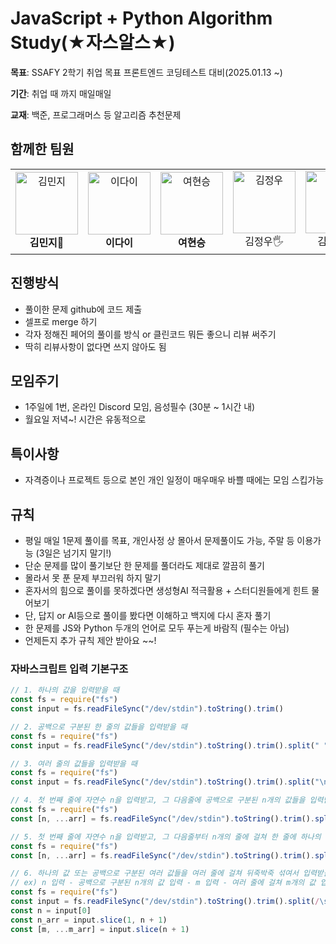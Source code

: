 # JavaScript + Python Algorithm Study(★자스알스★)

**목표**: SSAFY 2학기 취업 목표 프론트엔드 코딩테스트 대비(2025.01.13 ~)

**기간**: 취업 때 까지 매일매일

**교재**: 백준, 프로그래머스 등 알고리즘 추천문제

## 함께한 팀원

<table>
<tr>
<td align="center"><img src='https://avatars.githubusercontent.com/u/148981647?v=4' alt='김민지' width="100"><br><strong>김민지👑</strong>
<td align="center"><img src='https://avatars.githubusercontent.com/u/175283788?v=4' alt='이다이' width="100"><br><strong>이다이</strong>
<td align="center"><img src='https://avatars.githubusercontent.com/u/175284278?v=4' alt='여현승' width="100"><br><strong>여현승</strong>
<td align="center"><img src='https://avatars.githubusercontent.com/u/175976497?v=4' alt='김정우' width="100"><br>김정우🖐️
<td align="center"><img src='https://avatars.githubusercontent.com/u/175369230?v=4' alt='김희수' width="100"><br>김희수🖐️
<td align="center"><img src='https://avatars.githubusercontent.com/u/128114236?v=4' alt='이아영' width="100"><br>이아영🖐️
</tr>
</table>

## 진행방식

- 풀이한 문제 github에 코드 제출
- 셀프로 merge 하기
- 각자 정해진 페어의 풀이를 방식 or 클린코드 뭐든 좋으니 리뷰 써주기
- 딱히 리뷰사항이 없다면 쓰지 않아도 됨

## 모임주기

- 1주일에 1번, 온라인 Discord 모임, 음성필수 (30분 ~ 1시간 내)
- 월요일 저녁~! 시간은 유동적으로

## 특이사항

- 자격증이나 프로젝트 등으로 본인 개인 일정이 매우매우 바쁠 때에는 모임 스킵가능

## 규칙

- 평일 매일 1문제 풀이를 목표, 개인사정 상 몰아서 문제풀이도 가능, 주말 등 이용가능 (3일은 넘기지 말기!)
- 단순 문제를 많이 풀기보단 한 문제를 풀더라도 제대로 깔끔히 풀기
- 몰라서 못 푼 문제 부끄러워 하지 말기
- 혼자서의 힘으로 풀이를 못하겠다면 생성형AI 적극활용 + 스터디원들에게 힌트 물어보기
- 단, 답지 or AI등으로 풀이를 봤다면 이해하고 백지에 다시 혼자 풀기
- 한 문제를 JS와 Python 두개의 언어로 모두 푸는게 바람직 (필수는 아님)
- 언제든지 추가 규칙 제안 받아요 ~~!

### 자바스크립트 입력 기본구조

```js
// 1. 하나의 값을 입력받을 때
const fs = require("fs")
const input = fs.readFileSync("/dev/stdin").toString().trim()

// 2. 공백으로 구분된 한 줄의 값들을 입력받을 때
const fs = require("fs")
const input = fs.readFileSync("/dev/stdin").toString().trim().split(" ")

// 3. 여러 줄의 값들을 입력받을 때
const fs = require("fs")
const input = fs.readFileSync("/dev/stdin").toString().trim().split("\n")

// 4. 첫 번째 줄에 자연수 n을 입력받고, 그 다음줄에 공백으로 구분된 n개의 값들을 입력받을 때
const fs = require("fs")
const [n, ...arr] = fs.readFileSync("/dev/stdin").toString().trim().split(/\s/)

// 5. 첫 번째 줄에 자연수 n을 입력받고, 그 다음줄부터 n개의 줄에 걸쳐 한 줄에 하나의 값을 입력받을 때
const fs = require("fs")
const [n, ...arr] = fs.readFileSync("/dev/stdin").toString().trim().split("\n")

// 6. 하나의 값 또는 공백으로 구분된 여러 값들을 여러 줄에 걸쳐 뒤죽박죽 섞여서 입력받을 때
// ex) n 입력 - 공백으로 구분된 n개의 값 입력 - m 입력 - 여러 줄에 걸쳐 m개의 값 입력
const fs = require("fs")
const input = fs.readFileSync("/dev/stdin").toString().trim().split(/\s/)
const n = input[0]
const n_arr = input.slice(1, n + 1)
const [m, ...m_arr] = input.slice(n + 1)
```
